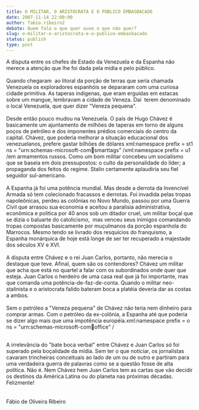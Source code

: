 ```yaml
---
title: O MILITAR, O ARISTOCRATA E O PÚBLICO EMBASBACADO
date: 2007-11-14 22:00:00
author: fabio.ribeiro2
debate: Quem fala o que quer ouve o que não quer?
slug: o-militar-o-aristocrata-e-o-publico-embasbacado
status: publish 
type: post
---
```


  
A disputa entre os chefes de Estado da Venezuela e da Espanha não merece a atenção que lhe foi dada pela mídia e pelo público.   
   
Quando chegaram  ao litoral da porção de terras que seria chamada Venezuela os exploradores espanhóis se depararam com uma curiosa cidade primitiva. As taperas indígenas, que eram erguidas em estacas sobre um mangue, lembravam a cidade de Veneza. Daí  terem denominado o local Venezuela, que quer dizer "Veneza pequena".  
   
Desde então pouco mudou na Venezuela. O país de Hugo Chávez é basicamente um ajuntamento de milhões de taperas em torno de alguns poços de petróleo e dos imponentes prédios comerciais do centro da capital. Chávez, que poderia melhorar a situação educacional dos venezuelanos, prefere gastar bilhões de dólares xml:namespace prefix = st1 ns = "urn:schemas-microsoft-com:office:smarttags" /xml:namespace prefix = u1 /em armamentos russos. Como um bom militar concebeu um socialismo que se baseia em dois pressupostos: o culto da personalidade do líder; a propaganda dos feitos do regime. Stalin certamente aplaudiria seu fiel seguidor sul-americano.   
   
A Espanha já foi uma potência mundial. Mas desde a derrota da Invencível Armada só tem colecionado fracassos e derrotas. Foi invadida pelas tropas napoleônicas, perdeu as colônias no Novo Mundo, passou por uma Guerra Civil que arrasou sua economia e aceitou a paralisia administrativa, econômica e política por 40 anos sob um ditador cruel, um militar boçal que se dizia o baluarte do catolicismo,  mas venceu seus inimigos comandando tropas compostas basicamente por muçulmanos da porção espanhola do Marrocos. Mesmo tendo se livrado dos resquícios do franquismo, a Espanha monárquica de hoje está longe de ser ter recuperado a majestade dos séculos XV e XVI.   
   
A disputa entre Chávez e o rei Juan Carlos, portanto, não merecia o destaque que teve. Afinal, quem são os contendores? Chávez um militar que acha que está no quartel a falar com os subordinados onde quer que esteja. Juan Carlos o herdeiro de uma casa real que já foi importante, mas que comanda uma potência-de-faz-de-conta. Quando o militar neo-stalinista e o aristocrata falido bateram boca a platéia deveria dar as costas a ambos.   
   
Sem o petróleo a "Veneza pequena" de Chávez não teria nem dinheiro para comprar armas. Com o petróleo da ex-colônia, a Espanha até que poderia se dizer algo mais que uma impotência européia.xml:namespace prefix = o ns = "urn:schemas-microsoft-com:office:office" /


  
   
A irrelevância do "bate boca verbal" entre Chávez e Juan Carlos só foi superado pela boçalidade da mídia. Sem ter o que noticiar, os jornalistas cavaram trincheiras conceituais ao lado de um ou de outro e partiram para uma verdadeira guerra de palavras como se a questão fosse de alta política. Não é. Nem Chávez hem Juan Carlos tem as cartas que vão decidir os destinos da América Latina ou do planeta nas próximas décadas. Felizmente!  
   
   
Fábio de Oliveira Ribeiro


 


